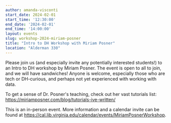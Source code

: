 ```yaml
---
author: amanda-visconti
start_date: 2024-02-01
start_time: '12:30:00'
end_date: '2024-02-01'
end_time: '14:00:00'
layout: events
slug: workshop-2024-miriam-posner
title: "Intro to DH Workshop with Miriam Posner"
location: "Alderman 330"
---
```


Please join us (and especially invite any potentially interested students!) to an Intro to DH workshop by Miriam Posner. The event is open to all to join, and we will have sandwiches! Anyone is welcome, especially those who are tech or DH-curious, and perhaps not yet experienced with working with data.

To get a sense of Dr. Posner's teaching, check out her vast tutorials list: <a href="https://miriamposner.com/blog/tutorials-ive-written/">https://miriamposner.com/blog/tutorials-ive-written/</a>

This is an in-person event. More information and a calendar invite can be found at <a href="https://cal.lib.virginia.edu/calendar/events/MiriamPosnerWorkshop">https://cal.lib.virginia.edu/calendar/events/MiriamPosnerWorkshop</a>.
